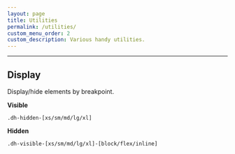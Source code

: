 ```yaml
---
layout: page
title: Utilities
permalink: /utilities/
custom_menu_order: 2
custom_description: Various handy utilities.
---
```


<hr>

<h2>Display</h2>
<p>Display/hide elements by breakpoint.</p>

<p>
    <strong>Visible</strong>
</p>

<code>.dh-hidden-[xs/sm/md/lg/xl]</code>

<p>
    <strong>Hidden</strong>
</p>

<code>.dh-visible-[xs/sm/md/lg/xl]-[block/flex/inline]</code>
